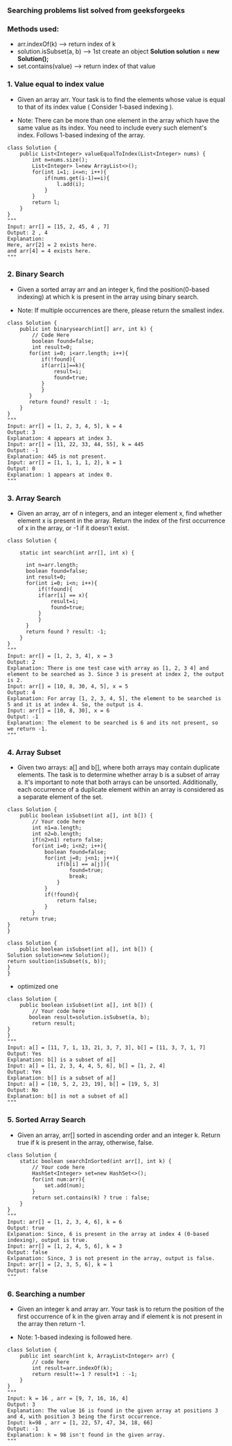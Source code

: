 ### Searching problems list solved from geeksforgeeks

### Methods used:
* arr.indexOf(k) --> return index of k
* solution.isSubset(a, b) --> 1st create an object **Solution solution = new Solution();**
* set.contains(value) --> return index of that value

   
### 1. Value equal to index value 

* Given an array arr. Your task is to find the elements whose value is equal to that of its index value ( Consider 1-based indexing ).

* Note: There can be more than one element in the array which have the same value as its index. You need to include every such element's index. Follows 1-based indexing of the array.
```
class Solution {
    public List<Integer> valueEqualToIndex(List<Integer> nums) {
        int n=nums.size();
        List<Integer> l=new ArrayList<>();
        for(int i=1; i<=n; i++){
            if(nums.get(i-1)==i){
                l.add(i);
            }
        }
        return l;
    }
}
"""
Input: arr[] = [15, 2, 45, 4 , 7]
Output: 2 , 4
Explanation: 
Here, arr[2] = 2 exists here.
and arr[4] = 4 exists here.
"""
```

### 2. Binary Search

* Given a sorted array arr and an integer k, find the position(0-based indexing) at which k is present in the array using binary search.

* Note: If multiple occurrences are there, please return the smallest index.
```
class Solution {
    public int binarysearch(int[] arr, int k) {
        // Code Here
        boolean found=false;
        int result=0;
       for(int i=0; i<arr.length; i++){
           if(!found){
           if(arr[i]==k){
               result=i;
               found=true;
           }
           }
       }
       return found? result : -1;
    }
}
"""
Input: arr[] = [1, 2, 3, 4, 5], k = 4
Output: 3
Explanation: 4 appears at index 3.
Input: arr[] = [11, 22, 33, 44, 55], k = 445
Output: -1
Explanation: 445 is not present.
Input: arr[] = [1, 1, 1, 1, 2], k = 1
Output: 0
Explanation: 1 appears at index 0.
"""
```

### 3. Array Search
* Given an array, arr of n integers, and an integer element x, find whether element x is present in the array. Return the index of the first occurrence of x in the array, or -1 if it doesn't exist.
```
class Solution {

    static int search(int arr[], int x) {

      int n=arr.length;
      boolean found=false;
      int result=0;
      for(int i=0; i<n; i++){
          if(!found){
          if(arr[i] == x){
              result=i;
              found=true;
          }
          }
      }
      return found ? result: -1;
    }
}
"""
Input: arr[] = [1, 2, 3, 4], x = 3
Output: 2
Explanation: There is one test case with array as [1, 2, 3 4] and element to be searched as 3. Since 3 is present at index 2, the output is 2.
Input: arr[] = [10, 8, 30, 4, 5], x = 5
Output: 4
Explanation: For array [1, 2, 3, 4, 5], the element to be searched is 5 and it is at index 4. So, the output is 4.
Input: arr[] = [10, 8, 30], x = 6
Output: -1
Explanation: The element to be searched is 6 and its not present, so we return -1.
"""
```

### 4. Array Subset

* Given two arrays: a[] and b[], where both arrays may contain duplicate elements. The task is to determine whether array b is a subset of array a. It's important to note that both arrays can be unsorted. Additionally, each occurrence of a duplicate element within an array is considered as a separate element of the set.
```
class Solution {
    public boolean isSubset(int a[], int b[]) {
        // Your code here
        int n1=a.length;
        int n2=b.length;
        if(n2>n1) return false;
        for(int i=0; i<n2; i++){
            boolean found=false;
            for(int j=0; j<n1; j++){
                if(b[i] == a[j]){
                    found=true;
                    break;
                }
            }
            if(!found){
                return false;
            }
        }
    return true;
}
}
```
```
class Solution {
    public boolean isSubset(int a[], int b[]) {
Solution solution=new Solution();
return soultion(isSubset(s, b));
}
}
```
* optimized one
```
class Solution {
    public boolean isSubset(int a[], int b[]) {
        // Your code here
       boolean result=solution.isSubset(a, b);
        return result;
}
}
"""
Input: a[] = [11, 7, 1, 13, 21, 3, 7, 3], b[] = [11, 3, 7, 1, 7]
Output: Yes
Explanation: b[] is a subset of a[]
Input: a[] = [1, 2, 3, 4, 4, 5, 6], b[] = [1, 2, 4]
Output: Yes
Explanation: b[] is a subset of a[]
Input: a[] = [10, 5, 2, 23, 19], b[] = [19, 5, 3]
Output: No
Explanation: b[] is not a subset of a[]
"""
```

### 5. Sorted Array Search
* Given an array, arr[] sorted in ascending order and an integer k. Return true if k is present in the array, otherwise, false.
```
class Solution {
    static boolean searchInSorted(int arr[], int k) {
        // Your code here
        HashSet<Integer> set=new HashSet<>();
        for(int num:arr){
            set.add(num);
        }
        return set.contains(k) ? true : false;
    }
}
"""
Input: arr[] = [1, 2, 3, 4, 6], k = 6
Output: true
Exlpanation: Since, 6 is present in the array at index 4 (0-based indexing), output is true.
Input: arr[] = [1, 2, 4, 5, 6], k = 3
Output: false
Exlpanation: Since, 3 is not present in the array, output is false.
Input: arr[] = [2, 3, 5, 6], k = 1
Output: false
"""
```

### 6. Searching a number

* Given an integer k and array arr. Your task is to return the position of the first occurrence of k in the given array and if element k is not present in the array then return -1.

* Note: 1-based indexing is followed here.
```
class Solution {
    public int search(int k, ArrayList<Integer> arr) {
        // code here
        int result=arr.indexOf(k);
        return result!=-1 ? result+1 : -1;
    }
}
"""
Input: k = 16 , arr = [9, 7, 16, 16, 4]
Output: 3
Explanation: The value 16 is found in the given array at positions 3 and 4, with position 3 being the first occurrence.
Input: k=98 , arr = [1, 22, 57, 47, 34, 18, 66]
Output: -1
Explanation: k = 98 isn't found in the given array.
"""
```
